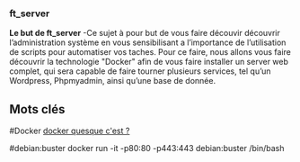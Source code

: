 ### ft_server

**Le but de ft_server**
-Ce sujet à pour but de vous faire découvir découvrir l’administration système en vous
sensibilisant a l’importance de l’utilisation de scripts pour automatiser vos taches. Pour ce
faire, nous allons vous faire découvrir la technologie "Docker" afin de vous faire installer
un server web complet, qui sera capable de faire tourner plusieurs services, tel qu’un
Wordpress, Phpmyadmin, ainsi qu’une base de donnée.

## Mots clés

#Docker
[docker quesque c'est ?](https://www.redhat.com/fr/topics/containers/what-is-docker)

#debian:buster
docker run -it -p80:80 -p443:443 debian:buster /bin/bash
